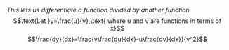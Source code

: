 *This lets us differentiate a function divided by another function*
$$\text{Let }y=\frac{u}{v},\text{ where u and v are functions in terms of x}$$
$$\frac{dy}{dx}=\frac{v\frac{du}{dx}-u\frac{dv}{dx}}{v^2}$$